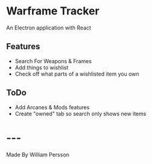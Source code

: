 # Warframe Tracker

An Electron application with React

## Features

- Search For Weapons & Frames
- Add things to wishlist
- Check off what parts of a wishlisted item you own

## ToDo

- Add Arcanes & Mods features
- Create "owned" tab so search only shows new items

# ---
Made By William Persson

